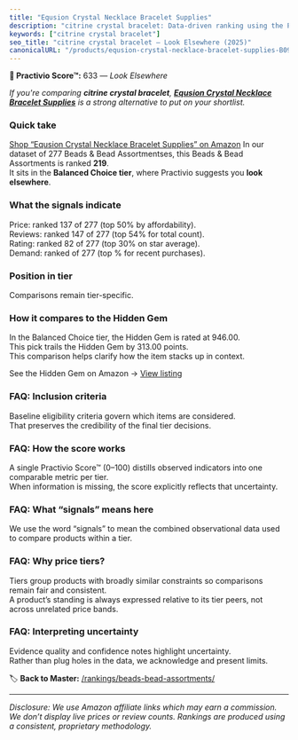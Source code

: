 ```yaml
---
title: "Equsion Crystal Necklace Bracelet Supplies"
description: "citrine crystal bracelet: Data-driven ranking using the Practivio Score™. Positioned by quality, value, demand, findability, momentum."
keywords: ["citrine crystal bracelet"]
seo_title: "citrine crystal bracelet — Look Elsewhere (2025)"
canonicalURL: "/products/equsion-crystal-necklace-bracelet-supplies-B097DHPV1M/"
---
```


**🚫 Practivio Score™:** 633 — _Look Elsewhere_


*If you're comparing **citrine crystal bracelet**, **[Equsion Crystal Necklace Bracelet Supplies](https://www.amazon.com/dp/B097DHPV1M?tag=practivio-20)** is a strong alternative to put on your shortlist.*
### Quick take
[Shop “Equsion Crystal Necklace Bracelet Supplies” on Amazon](https://www.amazon.com/dp/B097DHPV1M?tag=practivio-20)
In our dataset of 277 Beads & Bead Assortmentses, this Beads & Bead Assortments is ranked **219**.  
It sits in the **Balanced Choice tier**, where Practivio suggests you **look elsewhere**.

### What the signals indicate
Price: ranked 137 of 277 (top 50% by affordability).  
Reviews: ranked 147 of 277 (top 54% for total count).  
Rating: ranked 82 of 277 (top 30% on star average).  
Demand: ranked  of 277 (top % for recent purchases).

### Position in tier
Comparisons remain tier-specific.

### How it compares to the Hidden Gem
In the Balanced Choice tier, the Hidden Gem is rated at 946.00.  
This pick trails the Hidden Gem by 313.00 points.  
This comparison helps clarify how the item stacks up in context.  

See the Hidden Gem on Amazon → [View listing](https://www.amazon.com/dp/B07GWG59QS?tag=practivio-20)

### FAQ: Inclusion criteria
Baseline eligibility criteria govern which items are considered.  
That preserves the credibility of the final tier decisions.

### FAQ: How the score works
A single Practivio Score™ (0–100) distills observed indicators into one comparable metric per tier.  
When information is missing, the score explicitly reflects that uncertainty.

### FAQ: What “signals” means here
We use the word “signals” to mean the combined observational data used to compare products within a tier.

### FAQ: Why price tiers?
Tiers group products with broadly similar constraints so comparisons remain fair and consistent.  
A product’s standing is always expressed relative to its tier peers, not across unrelated price bands.

### FAQ: Interpreting uncertainty
Evidence quality and confidence notes highlight uncertainty.  
Rather than plug holes in the data, we acknowledge and present limits.


🏷️ **Back to Master:** [/rankings/beads-bead-assortments/](/rankings/beads-bead-assortments/)

---
_Disclosure: We use Amazon affiliate links which may earn a commission. We don’t display live prices or review counts. Rankings are produced using a consistent, proprietary methodology._

